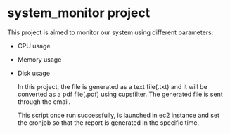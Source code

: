 # system_monitor project
This project is aimed to monitor our system using different parameters:
- CPU usage
- Memory usage
- Disk usage

  In this project, the file is generated as a text file(.txt) and it will be converted as a pdf file(.pdf) using cupsfilter.
  The generated file is sent through the email.

  This script once run successfully, is launched in ec2 instance and set the cronjob so that the report is generated in the specific time.
